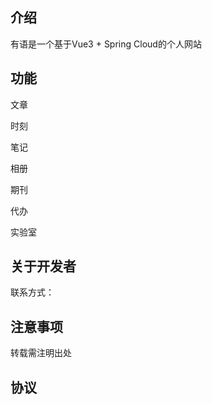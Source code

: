 ## 介绍
有语是一个基于Vue3 + Spring Cloud的个人网站

## 功能
文章

时刻

笔记

相册

期刊

代办

实验室


## 关于开发者
联系方式：

## 注意事项
转载需注明出处

## 协议

